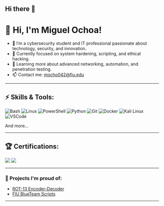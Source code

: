 ## Hi there 👋

# 👋 Hi, I'm Miguel Ochoa!

- 🎯 I’m a cybersecurity student and IT professional passionate about technology, security, and innovation.
- 👀 Currently focused on system hardening, scripting, and ethical hacking.
- 🌱 Learning more about advanced networking, automation, and penetration testing.
- 📫 Contact me: [mocho042@fiu.edu](mailto:mocho042@fiu.edu)

---

## ⚡ Skills & Tools:

![Bash](https://img.shields.io/badge/Bash-121011?style=flat&logo=gnu-bash&logoColor=white)
![Linux](https://img.shields.io/badge/Linux-FCC624?style=flat&logo=linux&logoColor=black)
![PowerShell](https://img.shields.io/badge/PowerShell-5391FE?style=flat&logo=powershell&logoColor=white)
![Python](https://img.shields.io/badge/Python-3776AB?style=flat&logo=python&logoColor=white)
![Git](https://img.shields.io/badge/Git-F05032?style=flat&logo=git&logoColor=white)
![Docker](https://img.shields.io/badge/Docker-2496ED?style=flat&logo=docker&logoColor=white)
![Kali Linux](https://img.shields.io/badge/Kali_Linux-268BEE?style=flat&logo=kalilinux&logoColor=white)
![VSCode](https://img.shields.io/badge/VSCode-007ACC?style=flat&logo=visual-studio-code&logoColor=white)

And more...

---

## 🏆 Certifications:

<img src="https://img.shields.io/badge/CompTIA%20Security%2B-0074CE?style=for-the-badge&logo=comptia&logoColor=white" />
<img src="https://img.shields.io/badge/AWS%20Cloud%20Practitioner-FF9900?style=for-the-badge&logo=amazonaws&logoColor=white" />

---

### 🚀 Projects I'm proud of:
- [ROT-13 Encoder-Decoder](https://github.com/MiguelOchoa1/ROT-13-Encoder-Decoder)
- [FIU BlueTeam Scripts](https://github.com/MiguelOchoa1/FIU-BlueTeam-Scripts)

---

